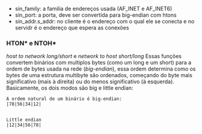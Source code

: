 - sin_family: a familia de endereços usada (AF_INET e AF_INET6)
- sin_port: a porta, deve ser convertida para big-endian com htons
- sin_addr.s_addr: no cliente é o endereço com o qual ele se conecta e no servidr é o endereço que espera as conexões
### HTON* e NTOH*
*host to network long/short* e *network to host short/long*
Essas funções convertem binários com multiplos bytes (como um long e um short) para a ordem de bytes usada na rede (*big-endian*), essa ordem determina como os bytes de uma estrutura multibyte são ordenados, começando do byte mais significativo (mais à direita) ou do menos significativo (à esquerda). Basicamente, os dois modos são big e little endian:

``` 
A ordem natural de um binário é big-endian:
|78|56|34|12|


Little endian
|12|34|56|78|
```
